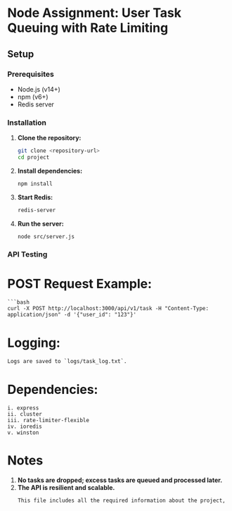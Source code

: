 # Node Assignment: User Task Queuing with Rate Limiting

## Setup
### Prerequisites
- Node.js (v14+)
- npm (v6+)
- Redis server

### Installation
1. **Clone the repository:**
   ```bash
   git clone <repository-url>
   cd project
2. **Install dependencies:** 
    ```bash
    npm install
3. **Start Redis:**
    ```bash
    redis-server
4. **Run the server:**
    ```bash
    node src/server.js
### API Testing
# POST Request Example:
    ```bash
    curl -X POST http://localhost:3000/api/v1/task -H "Content-Type: application/json" -d '{"user_id": "123"}'
#  Logging:
    Logs are saved to `logs/task_log.txt`.
#  Dependencies:
    i. express
    ii. cluster
    iii. rate-limiter-flexible
    iv. ioredis
    v. winston
# Notes
1.  **No tasks are dropped; excess tasks are queued and processed later.**
2.  **The API is resilient and scalable.**
    ```bash
    This file includes all the required information about the project, providing a clear guide for setting up, running, and testing the Node.js API with rate limiting and task queueing.
